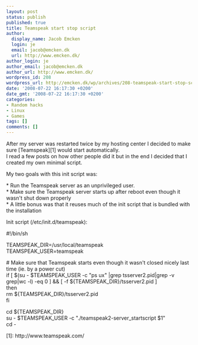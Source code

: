 ```yaml
---
layout: post
status: publish
published: true
title: Teamspeak start stop script
author:
  display_name: Jacob Emcken
  login: je
  email: jacob@emcken.dk
  url: http://www.emcken.dk/
author_login: je
author_email: jacob@emcken.dk
author_url: http://www.emcken.dk/
wordpress_id: 208
wordpress_url: http://emcken.dk/wp/archives/208-teamspeak-start-stop-script.html
date: '2008-07-22 16:17:30 +0200'
date_gmt: '2008-07-22 16:17:30 +0200'
categories:
- Random hacks
- Linux
- Games
tags: []
comments: []
---
```

<p>After my server was restarted twice by my hosting center I decided to make sure [Teamspeak][1] would start automatically.<br />
I read a few posts on how other people did it but in the end I decided that I created my own minimal script.</p>
<p>My two goals with this init script was:</p>
<p>  * Run the Teamspeak server as an unprivileged user.<br />
  * Make sure the Teamspeak server starts up after reboot even though it wasn't shut down properly<br />
  * A little bonus was that it reuses much of the init script that is bundled with the installation</p>
<p>Init script (&#47;etc&#47;init.d&#47;teamspeak):</p>
<p>    #!&#47;bin&#47;sh</p>
<p>    TEAMSPEAK_DIR=&#47;usr&#47;local&#47;teamspeak<br />
    TEAMSPEAK_USER=teamspeak</p>
<p>    # Make sure that Teamspeak starts even though it wasn't closed nicely last time (ie. by a power cut)<br />
    if [ $(su - $TEAMSPEAK_USER -c "ps ux" |grep tsserver2.pid|grep -v grep|wc -l) -eq 0 ] &amp;&amp; [ -f ${TEAMSPEAK_DIR}&#47;tsserver2.pid ]<br />
    then<br />
        rm ${TEAMSPEAK_DIR}&#47;tsserver2.pid<br />
    fi</p>
<p>    cd ${TEAMSPEAK_DIR}<br />
    su - $TEAMSPEAK_USER -c ".&#47;teamspeak2-server_startscript $1"<br />
    cd -</p>
<p>[1]: http:&#47;&#47;www.teamspeak.com&#47;</p>
